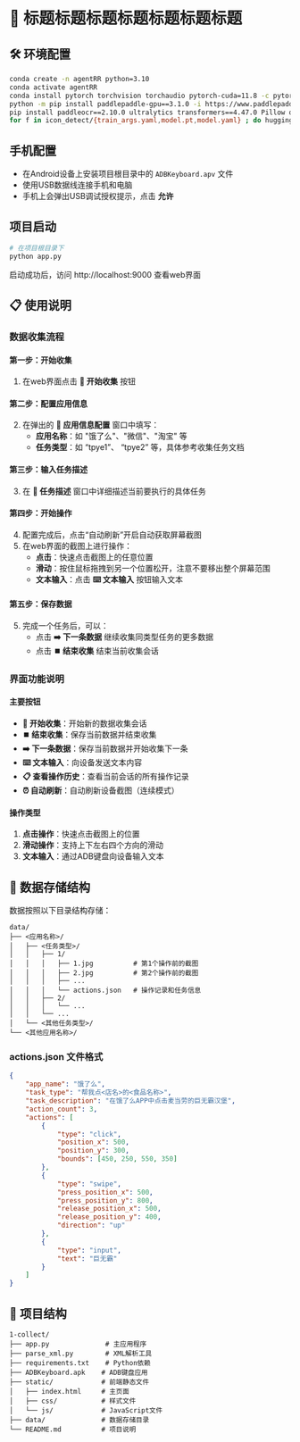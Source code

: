 # 📱 标题标题标题标题标题标题标题

## 🛠️ 环境配置
```bash
conda create -n agentRR python=3.10
conda activate agentRR
conda install pytorch torchvision torchaudio pytorch-cuda=11.8 -c pytorch -c nvidia -y
python -m pip install paddlepaddle-gpu==3.1.0 -i https://www.paddlepaddle.org.cn/packages/stable/cu118/
pip install paddleocr==2.10.0 ultralytics transformers==4.47.0 Pillow opencv-python numpy scipy supervision langchain-openai langchain-core
for f in icon_detect/{train_args.yaml,model.pt,model.yaml} ; do huggingface-cli download microsoft/OmniParser-v2.0 "$f" --local-dir weights; done
```

## 手机配置
- 在Android设备上安装项目根目录中的 `ADBKeyboard.apv` 文件
- 使用USB数据线连接手机和电脑
- 手机上会弹出USB调试授权提示，点击 **允许**


## 项目启动

```bash
# 在项目根目录下
python app.py
```

启动成功后，访问 http://localhost:9000 查看web界面

## 📋 使用说明

### 数据收集流程

#### 第一步：开始收集
1. 在web界面点击 **🚀 开始收集** 按钮

#### 第二步：配置应用信息
2. 在弹出的 **📱 应用信息配置** 窗口中填写：
   - **应用名称**：如 "饿了么"、"微信"、"淘宝" 等
   - **任务类型**：如 “tpye1”、 “tpye2” 等，具体参考收集任务文档

#### 第三步：输入任务描述
3. 在 **📝 任务描述** 窗口中详细描述当前要执行的具体任务

#### 第四步：开始操作
4. 配置完成后，点击“自动刷新”开启自动获取屏幕截图
5. 在web界面的截图上进行操作：
   - **点击**：快速点击截图上的任意位置
   - **滑动**：按住鼠标拖拽到另一个位置松开，注意不要移出整个屏幕范围
   - **文本输入**：点击 **⌨️ 文本输入** 按钮输入文本

#### 第五步：保存数据
5. 完成一个任务后，可以：
   - 点击 **➡️ 下一条数据** 继续收集同类型任务的更多数据
   - 点击 **⏹️ 结束收集** 结束当前收集会话

### 界面功能说明

#### 主要按钮
- **🚀 开始收集**：开始新的数据收集会话
- **⏹️ 结束收集**：保存当前数据并结束收集
- **➡️ 下一条数据**：保存当前数据并开始收集下一条
- **⌨️ 文本输入**：向设备发送文本内容
- **📋 查看操作历史**：查看当前会话的所有操作记录
- **⏰ 自动刷新**：自动刷新设备截图（连续模式）

#### 操作类型
1. **点击操作**：快速点击截图上的位置
2. **滑动操作**：支持上下左右四个方向的滑动
3. **文本输入**：通过ADB键盘向设备输入文本

## 📁 数据存储结构

数据按照以下目录结构存储：
```
data/
├── <应用名称>/
│   ├── <任务类型>/
│   │   ├── 1/
│   │   │   ├── 1.jpg          # 第1个操作前的截图
│   │   │   ├── 2.jpg          # 第2个操作前的截图
│   │   │   ├── ...
│   │   │   └── actions.json   # 操作记录和任务信息
│   │   ├── 2/
│   │   │   └── ...
│   │   └── ...
│   └── <其他任务类型>/
└── <其他应用名称>/
```

### actions.json 文件格式
```json
{
    "app_name": "饿了么",
    "task_type": "帮我点<店名>的<食品名称>",
    "task_description": "在饿了么APP中点击麦当劳的巨无霸汉堡",
    "action_count": 3,
    "actions": [
        {
            "type": "click",
            "position_x": 500,
            "position_y": 300,
            "bounds": [450, 250, 550, 350]
        },
        {
            "type": "swipe",
            "press_position_x": 500,
            "press_position_y": 800,
            "release_position_x": 500,
            "release_position_y": 400,
            "direction": "up"
        },
        {
            "type": "input",
            "text": "巨无霸"
        }
    ]
}
```

## 📄 项目结构

```
1-collect/
├── app.py              # 主应用程序
├── parse_xml.py        # XML解析工具
├── requirements.txt    # Python依赖
├── ADBKeyboard.apk    # ADB键盘应用
├── static/            # 前端静态文件
│   ├── index.html     # 主页面
│   ├── css/           # 样式文件
│   └── js/            # JavaScript文件
├── data/              # 数据存储目录
└── README.md          # 项目说明
```